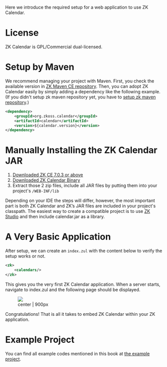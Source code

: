 Here we introduce the required setup for a web application to use ZK
Calendar.

# License

ZK Calendar is GPL/Commercial dual-licensed.

# Setup by Maven

We recommend managing your project with Maven. First, you check the
available version in [ZK Maven CE
repository](https://mavensync.zkoss.org/maven2/org/zkoss/calendar/calendar/).
Then, you can adopt ZK Calendar easily by simply adding a dependency
like the following example. (If you didn't setup zk maven repository
yet, you have to [ setup zk maven
repository](ZK_Installation_Guide/Setting_up_IDE/Maven/Use_ZK_Maven_Artifacts/Resolving_ZK_Framework_Artifacts_via_Maven#How_to_Use_ZK_Maven_Repository).)

``` xml
<dependency>
    <groupId>org.zkoss.calendar</groupId>
    <artifactId>calendar</artifactId>
    <version>${calendar.version}</version>
</dependency>
```

# Manually Installing the ZK Calendar JAR

1.  [Downloaded ZK CE 7.0.3 or
    above](http://www.zkoss.org/download/zk.dsp)
2.  [Downloaded ZK Calendar
    Binary](http://www.zkoss.org/download/zkcalendar.dsp)
3.  Extract those 2 zip files, include all JAR files by putting them
    into your project's `/WEB-INF/lib`

Depending on your IDE the steps will differ, however, the most important
part is both ZK Calendar and ZK’s JAR files are included in your
project's classpath. The easiest way to create a compatible project is
to use [ZK Studio](http://www.zkoss.org/download/zkstudio.dsp) and then
include calendar.jar as a library.

# A Very Basic Application

After setup, we can create an `index.zul` with the content below to
verify the setup works or not.

``` xml
<zk>
    <calendars/>
</zk>
```

This gives you the very first ZK Calendar application. When a server
starts, navigate to index.zul and the following page should be
displayed.

<figure>
<img src="images/ZKCalEss_Simple_calendar_application.png
title=" center | 900px" />
<figcaption> center | 900px</figcaption>
</figure>

Congratulations! That is all it takes to embed ZK Calendar within your
ZK application.

# Example Project

You can find all example codes mentioned in this book at [the example
project](https://github.com/zkoss/zkcalendar/tree/master/essentials).
